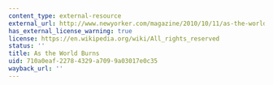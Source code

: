 ```yaml
---
content_type: external-resource
external_url: http://www.newyorker.com/magazine/2010/10/11/as-the-world-burns
has_external_license_warning: true
license: https://en.wikipedia.org/wiki/All_rights_reserved
status: ''
title: As the World Burns
uid: 710a0eaf-2278-4329-a709-9a03017e0c35
wayback_url: ''
---
```

